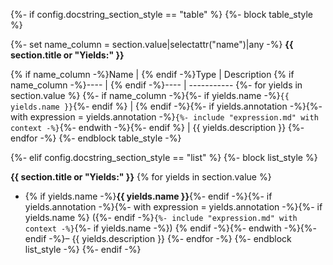 {%- if config.docstring_section_style == "table" %}
{%- block table_style %}

{%- set name_column = section.value|selectattr("name")|any -%}
**{{ section.title or "Yields:" }}**

{% if name_column -%}Name | {% endif -%}Type | Description
{% if name_column -%}---- | {% endif -%}---- | -----------
{%- for yields in section.value %}
{%- if name_column -%}{%- if yields.name -%}`{{ yields.name }}`{%- endif %} | {% endif -%}{%- if yields.annotation -%}{%- with expression = yields.annotation -%}`{%- include "expression.md" with context -%}`{%- endwith -%}{%- endif %} | {{ yields.description }}
{%- endfor -%}
{%- endblock table_style -%}

{%- elif config.docstring_section_style == "list" %}
{%- block list_style %}

**{{ section.title or "Yields:" }}**
{% for yields in section.value %}
- {% if yields.name -%}**{{ yields.name }}**{%- endif -%}{%- if yields.annotation -%}{%- with expression = yields.annotation -%}{%- if yields.name %} ({%- endif -%}`{%- include "expression.md" with context -%}`{%- if yields.name -%}) {% endif -%}{%- endwith -%}{%- endif -%}– {{ yields.description }}
{%- endfor -%}
{%- endblock list_style -%}
{%- endif -%}